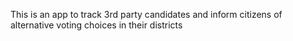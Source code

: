 This is an app to track 3rd party candidates and inform citizens of alternative voting choices in their districts
